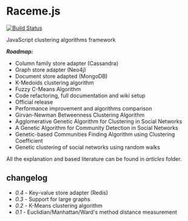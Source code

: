 Raceme.js
=============

[![Build Status](https://travis-ci.org/aie0/racemejs.svg?branch=master)](https://travis-ci.org/aie0/racemejs)

JavaScript clustering algorithms framework

***Roadmap:***
- Column family store adapter (Cassandra)
- Graph store adapter (Neo4j)
- Document store adapted (MongoDB)
- K-Medoids clustering algorithm
- Fuzzy C-Means Algorithm
- Code refactoring, full documentation and wiki setup
- Official release
- Performance improvement and algorithms comparison
- Girvan-Newman Betweenness Clustering Algorithm
- Agglomerative Genetic Algorithm for Clustering in Social Networks
- A Genetic Algorithm for Community Detection in Social Networks
- Genetic-based Communities Finding Algorithm using Clustering Coefficient
- Genetic clustering of social networks using random walks

All the explanation and based literature can be found in *articles* folder.

changelog
---------

* _0.4_  - Key-value store adapter (Redis)
* _0.3_  - Support for large graphs
* _0.2_  - K-Means clustering algorithm
* _0.1_  - Euclidian/Manhattan/Ward's method distance measurement